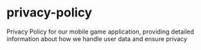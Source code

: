 # privacy-policy
Privacy Policy for our mobile game application, providing detailed information about how we handle user data and ensure privacy
